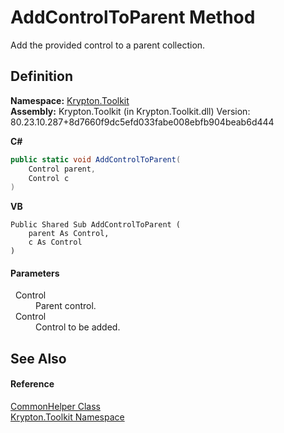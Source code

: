 # AddControlToParent Method


Add the provided control to a parent collection.



## Definition
**Namespace:** <a href="79d2eac2-21f4-54ff-7552-b20c33c30600.md">Krypton.Toolkit</a>  
**Assembly:** Krypton.Toolkit (in Krypton.Toolkit.dll) Version: 80.23.10.287+8d7660f9dc5efd033fabe008ebfb904beab6d444

**C#**
``` C#
public static void AddControlToParent(
	Control parent,
	Control c
)
```
**VB**
``` VB
Public Shared Sub AddControlToParent ( 
	parent As Control,
	c As Control
)
```



#### Parameters
<dl><dt>  Control</dt><dd>Parent control.</dd><dt>  Control</dt><dd>Control to be added.</dd></dl>

## See Also


#### Reference
<a href="13744a42-834d-93cd-437f-a5a616717068.md">CommonHelper Class</a>  
<a href="79d2eac2-21f4-54ff-7552-b20c33c30600.md">Krypton.Toolkit Namespace</a>  
